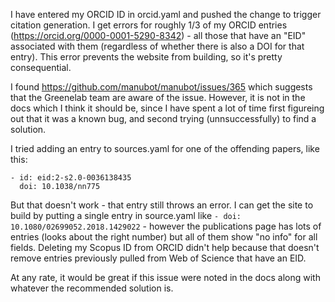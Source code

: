 I have entered my ORCID ID in orcid.yaml and pushed the change to trigger citation generation. I get errors for roughly 1/3 of my ORCID entries (https://orcid.org/0000-0001-5290-8342) - all those that have an "EID" associated with them (regardless of whether there is also a DOI for that entry). This error prevents the website from building, so it's pretty consequential.

I found https://github.com/manubot/manubot/issues/365 which suggests that the Greenelab team are aware of the issue. However, it is not in the docs which I think it should be, since I have spent a lot of time first figureing out that it was a known bug, and second trying (unnsuccessfully) to find a solution.

I tried adding an entry to sources.yaml for one of the offending papers, like this:
```
- id: eid:2-s2.0-0036138435
  doi: 10.1038/nn775
```

But that doesn't work - that entry still throws an error. I can get the site to build by putting a single entry in source.yaml like `- doi: 10.1080/02699052.2018.1429022` - however the publications page has lots of entries (looks about the right number) but all of them show "no info" for all fields. Deleting my Scopus ID from ORCID didn't help because that doesn't remove entries previously pulled from Web of Science that have an EID.

At any rate, it would be great if this issue were noted in the docs along with whatever the recommended solution is.


